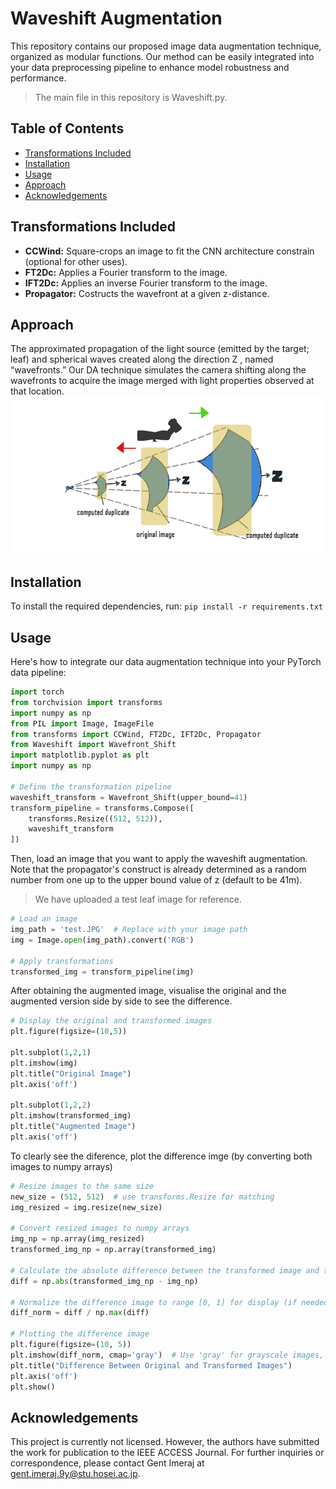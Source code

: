 # Waveshift Augmentation
This repository contains our proposed image data augmentation technique, organized as modular functions. Our method can be easily integrated into your data preprocessing pipeline to enhance model robustness and performance.
> The main file in this repository is Waveshift.py.

## Table of Contents
- [Transformations Included](#transformations)
- [Installation](#installation)
- [Usage](#usage)
- [Approach](#approach)
- [Acknowledgements](#acknowledgements)

## Transformations Included

- **CCWind:** Square-crops an image to fit the CNN architecture constrain (optional for other uses).
- **FT2Dc:** Applies a Fourier transform to the image.
- **IFT2Dc:** Applies an inverse Fourier transform to the image.
- **Propagator:** Costructs the wavefront at a given z-distance.

## Approach
The approximated propagation of the light source (emitted by the target; leaf) and spherical waves created along the direction Z , named “wavefronts.” Our DA technique simulates the camera shifting along the wavefronts to acquire the image merged with light properties observed at that location.
![Augmentation Approach](Augmentation-approach.png)

## Installation

To install the required dependencies, run:
`pip install -r requirements.txt`

## Usage
Here's how to integrate our data augmentation technique into your PyTorch data pipeline:

```python
import torch
from torchvision import transforms
import numpy as np
from PIL import Image, ImageFile
from transforms import CCWind, FT2Dc, IFT2Dc, Propagator
from Waveshift import Wavefront_Shift
import matplotlib.pyplot as plt
import numpy as np

# Define the transformation pipeline
waveshift_transform = Wavefront_Shift(upper_bound=41)
transform_pipeline = transforms.Compose([
    transforms.Resize((512, 512)),
    waveshift_transform
])
```

Then, load an image that you want to apply the waveshift augmentation. Note that the propagator's construct is already determined as a random number from one up to the upper bound value of z (default to be 41m).
> We have uploaded a test leaf image for reference.

```python
# Load an image
img_path = 'test.JPG'  # Replace with your image path
img = Image.open(img_path).convert('RGB')

# Apply transformations
transformed_img = transform_pipeline(img)
```
After obtaining the augmented image, visualise the original and the augmented version side by side to see the difference.
```python
# Display the original and transformed images
plt.figure(figsize=(10,5))

plt.subplot(1,2,1)
plt.imshow(img)
plt.title("Original Image")
plt.axis('off')

plt.subplot(1,2,2)
plt.imshow(transformed_img)
plt.title("Augmented Image")
plt.axis('off')
```
To clearly see the diference, plot the difference imge (by converting both images to numpy arrays)
```python
# Resize images to the same size
new_size = (512, 512)  # use transforms.Resize for matching
img_resized = img.resize(new_size)

# Convert resized images to numpy arrays
img_np = np.array(img_resized)
transformed_img_np = np.array(transformed_img)

# Calculate the absolute difference between the transformed image and the original image
diff = np.abs(transformed_img_np - img_np)

# Normalize the difference image to range [0, 1] for display (if needed)
diff_norm = diff / np.max(diff)

# Plotting the difference image
plt.figure(figsize=(10, 5))
plt.imshow(diff_norm, cmap='gray')  # Use 'gray' for grayscale images, or leave it for RGB
plt.title("Difference Between Original and Transformed Images")
plt.axis('off')
plt.show()
```

## Acknowledgements
This project is currently not licensed. However, the authors have submitted the work for publication to the IEEE ACCESS Journal. For further inquiries or correspondence, please contact Gent Imeraj at gent.imeraj.9y@stu.hosei.ac.jp.
